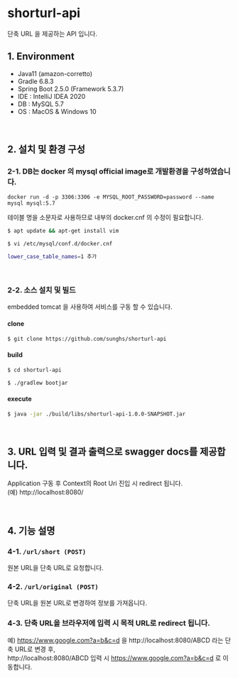 # shorturl-api
단축 URL 을 제공하는 API 입니다.<br/>

## 1. Environment
- Java11 (amazon-corretto)
- Gradle 6.8.3
- Spring Boot 2.5.0 (Framework 5.3.7)
- IDE : IntelliJ IDEA 2020
- DB : MySQL 5.7
- OS : MacOS & Windows 10
<br/>

## 2. 설치 및 환경 구성
### 2-1. DB는 docker 의 mysql official image로 개발환경을 구성하였습니다.

```
docker run -d -p 3306:3306 -e MYSQL_ROOT_PASSWORD=password --name mysql mysql:5.7
```

테이블 명을 소문자로 사용하므로 내부의 docker.cnf 의 수정이 필요합니다.

```sh
$ apt update && apt-get install vim

$ vi /etc/mysql/conf.d/docker.cnf

lower_case_table_names=1 추가
```
<br/>

### 2-2. 소스 설치 및 빌드
embedded tomcat 을 사용하여 서비스를 구동 할 수 있습니다.

#### clone
```sh
$ git clone https://github.com/sunghs/shorturl-api
```

#### build
```sh
$ cd shorturl-api

$ ./gradlew bootjar
```

#### execute
```sh
$ java -jar ./build/libs/shorturl-api-1.0.0-SNAPSHOT.jar
```

<br/>

## 3. URL 입력 및 결과 출력으로 swagger docs를 제공합니다.
Application 구동 후 Context의 Root Uri 진입 시 redirect 됩니다.  
(예) http://localhost:8080/

<br/>

## 4. 기능 설명

### 4-1. `/url/short (POST)`
원본 URL을 단축 URL로 요청합니다.

### 4-2. `/url/original (POST)`
단축 URL을 원본 URL로 변경하여 정보를 가져옵니다.

### 4-3. 단축 URL을 브라우저에 입력 시 목적 URL로 redirect 됩니다.
예) https://www.google.com?a=b&c=d 을 http://localhost:8080/ABCD 라는 단축 URL로 변경 후,  
http://localhost:8080/ABCD 입력 시 https://www.google.com?a=b&c=d 로 이동합니다.
